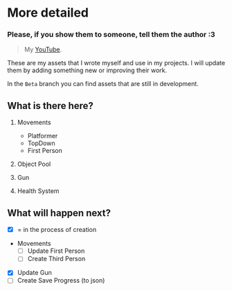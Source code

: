 # More detailed
### Please, if you show them to someone, tell them the author :3

> My [YouTube](https://www.youtube.com/channel/UCWMJUmEfRC3dyJsiHrgAGXw).

These are my assets that I wrote myself and use in my projects.
I will update them by adding something new or improving their work.

In the `Beta` branch you can find assets that are still in development.

## What is there here?

1. Movements
   - Platformer
   - TopDown
   - First Person
     
2. Object Pool
3. Gun
4. Health System

## What will happen next?

- [x] = in the process of creation
      
- Movements
   - [ ] Update First Person
   - [ ] Create Third Person
- [x] Update Gun
- [ ] Create Save Progress (to json)
